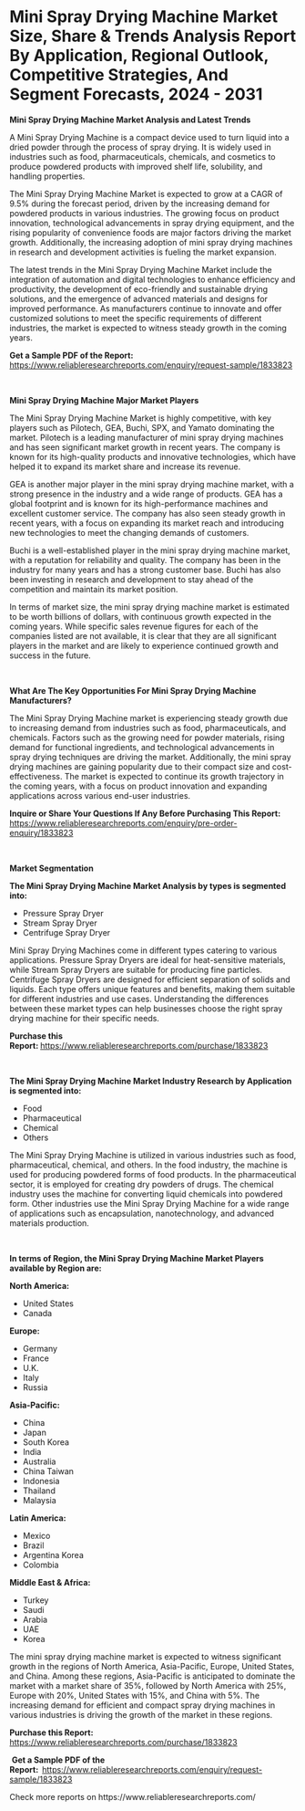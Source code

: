 <p><h1>Mini Spray Drying Machine Market Size, Share & Trends Analysis Report By Application, Regional Outlook, Competitive Strategies, And Segment Forecasts, 2024 - 2031</h1></p><p><strong>Mini Spray Drying Machine Market Analysis and Latest Trends</strong></p>
<p><p>A Mini Spray Drying Machine is a compact device used to turn liquid into a dried powder through the process of spray drying. It is widely used in industries such as food, pharmaceuticals, chemicals, and cosmetics to produce powdered products with improved shelf life, solubility, and handling properties.</p><p>The Mini Spray Drying Machine Market is expected to grow at a CAGR of 9.5% during the forecast period, driven by the increasing demand for powdered products in various industries. The growing focus on product innovation, technological advancements in spray drying equipment, and the rising popularity of convenience foods are major factors driving the market growth. Additionally, the increasing adoption of mini spray drying machines in research and development activities is fueling the market expansion.</p><p>The latest trends in the Mini Spray Drying Machine Market include the integration of automation and digital technologies to enhance efficiency and productivity, the development of eco-friendly and sustainable drying solutions, and the emergence of advanced materials and designs for improved performance. As manufacturers continue to innovate and offer customized solutions to meet the specific requirements of different industries, the market is expected to witness steady growth in the coming years.</p></p>
<p><strong>Get a Sample PDF of the Report:&nbsp;</strong> <a href="https://www.reliableresearchreports.com/enquiry/request-sample/1833823">https://www.reliableresearchreports.com/enquiry/request-sample/1833823</a></p>
<p>&nbsp;</p>
<p><strong>Mini Spray Drying Machine Major Market Players</strong></p>
<p><p>The Mini Spray Drying Machine Market is highly competitive, with key players such as Pilotech, GEA, Buchi, SPX, and Yamato dominating the market. Pilotech is a leading manufacturer of mini spray drying machines and has seen significant market growth in recent years. The company is known for its high-quality products and innovative technologies, which have helped it to expand its market share and increase its revenue.</p><p>GEA is another major player in the mini spray drying machine market, with a strong presence in the industry and a wide range of products. GEA has a global footprint and is known for its high-performance machines and excellent customer service. The company has also seen steady growth in recent years, with a focus on expanding its market reach and introducing new technologies to meet the changing demands of customers.</p><p>Buchi is a well-established player in the mini spray drying machine market, with a reputation for reliability and quality. The company has been in the industry for many years and has a strong customer base. Buchi has also been investing in research and development to stay ahead of the competition and maintain its market position.</p><p>In terms of market size, the mini spray drying machine market is estimated to be worth billions of dollars, with continuous growth expected in the coming years. While specific sales revenue figures for each of the companies listed are not available, it is clear that they are all significant players in the market and are likely to experience continued growth and success in the future.</p></p>
<p>&nbsp;</p>
<p><strong>What Are The Key Opportunities For Mini Spray Drying Machine Manufacturers?</strong></p>
<p><p>The Mini Spray Drying Machine market is experiencing steady growth due to increasing demand from industries such as food, pharmaceuticals, and chemicals. Factors such as the growing need for powder materials, rising demand for functional ingredients, and technological advancements in spray drying techniques are driving the market. Additionally, the mini spray drying machines are gaining popularity due to their compact size and cost-effectiveness. The market is expected to continue its growth trajectory in the coming years, with a focus on product innovation and expanding applications across various end-user industries.</p></p>
<p><strong>Inquire or Share Your Questions If Any Before Purchasing This Report:</strong> <a href="https://www.reliableresearchreports.com/enquiry/pre-order-enquiry/1833823">https://www.reliableresearchreports.com/enquiry/pre-order-enquiry/1833823</a></p>
<p>&nbsp;</p>
<p><strong>Market Segmentation</strong></p>
<p><strong>The Mini Spray Drying Machine Market Analysis by types is segmented into:</strong></p>
<p><ul><li>Pressure Spray Dryer</li><li>Stream Spray Dryer</li><li>Centrifuge Spray Dryer</li></ul></p>
<p><p>Mini Spray Drying Machines come in different types catering to various applications. Pressure Spray Dryers are ideal for heat-sensitive materials, while Stream Spray Dryers are suitable for producing fine particles. Centrifuge Spray Dryers are designed for efficient separation of solids and liquids. Each type offers unique features and benefits, making them suitable for different industries and use cases. Understanding the differences between these market types can help businesses choose the right spray drying machine for their specific needs.</p></p>
<p><strong>Purchase this Report:&nbsp;</strong><a href="https://www.reliableresearchreports.com/purchase/1833823">https://www.reliableresearchreports.com/purchase/1833823</a></p>
<p>&nbsp;</p>
<p><strong>The Mini Spray Drying Machine Market Industry Research by Application is segmented into:</strong></p>
<p><ul><li>Food</li><li>Pharmaceutical</li><li>Chemical</li><li>Others</li></ul></p>
<p><p>The Mini Spray Drying Machine is utilized in various industries such as food, pharmaceutical, chemical, and others. In the food industry, the machine is used for producing powdered forms of food products. In the pharmaceutical sector, it is employed for creating dry powders of drugs. The chemical industry uses the machine for converting liquid chemicals into powdered form. Other industries use the Mini Spray Drying Machine for a wide range of applications such as encapsulation, nanotechnology, and advanced materials production.</p></p>
<p>&nbsp;</p>
<p><strong>In terms of Region, the Mini Spray Drying Machine Market Players available by Region are:</strong></p>
<p>
    <p> <strong> North America: </strong>
        <ul>
            <li>United States</li>
            <li>Canada</li>
        </ul>
        </p> 
    <p> <strong> Europe: </strong>
        <ul>
            <li>Germany</li>
            <li>France</li>
            <li>U.K.</li>
            <li>Italy</li>
            <li>Russia</li>
        </ul>
        </p> 
    <p> <strong> Asia-Pacific: </strong>
        <ul>
            <li>China</li>
            <li>Japan</li>
            <li>South Korea</li>
            <li>India</li>
            <li>Australia</li>
            <li>China Taiwan</li>
            <li>Indonesia</li>
            <li>Thailand</li>
            <li>Malaysia</li>
        </ul>
        </p> 
    <p> <strong> Latin America: </strong>
        <ul>
            <li>Mexico</li>
            <li>Brazil</li>
            <li>Argentina Korea</li>
            <li>Colombia</li>
        </ul>
        </p> 
    <p> <strong> Middle East & Africa: </strong>
        <ul>
            <li>Turkey</li>
            <li>Saudi</li>
            <li>Arabia</li>
            <li>UAE</li>
            <li>Korea</li>
        </ul>
    </p>
    </p>
<p><p>The mini spray drying machine market is expected to witness significant growth in the regions of North America, Asia-Pacific, Europe, United States, and China. Among these regions, Asia-Pacific is anticipated to dominate the market with a market share of 35%, followed by North America with 25%, Europe with 20%, United States with 15%, and China with 5%. The increasing demand for efficient and compact spray drying machines in various industries is driving the growth of the market in these regions.</p></p>
<p><strong>Purchase this Report: </strong><a href="https://www.reliableresearchreports.com/purchase/1833823">https://www.reliableresearchreports.com/purchase/1833823</a></p>
<p>&nbsp;<strong>Get a Sample PDF of the Report:&nbsp;&nbsp;</strong><a href="https://www.reliableresearchreports.com/enquiry/request-sample/1833823">https://www.reliableresearchreports.com/enquiry/request-sample/1833823</a></p>
<p><strong></strong></p>
<p>Check more reports on https://www.reliableresearchreports.com/</p>